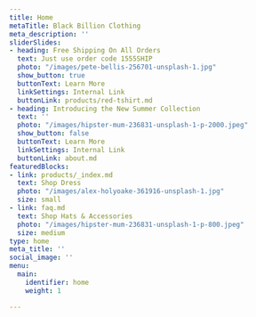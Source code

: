 ```yaml
---
title: Home
metaTitle: Black Billion Clothing
meta_description: ''
sliderSlides:
- heading: Free Shipping On All Orders
  text: Just use order code 1555SHIP
  photo: "/images/pete-bellis-256701-unsplash-1.jpg"
  show_button: true
  buttonText: Learn More
  linkSettings: Internal Link
  buttonLink: products/red-tshirt.md
- heading: Introducing the New Summer Collection
  text: ''
  photo: "/images/hipster-mum-236831-unsplash-1-p-2000.jpeg"
  show_button: false
  buttonText: Learn More
  linkSettings: Internal Link
  buttonLink: about.md
featuredBlocks:
- link: products/_index.md
  text: Shop Dress
  photo: "/images/alex-holyoake-361916-unsplash-1.jpg"
  size: small
- link: faq.md
  text: Shop Hats & Accessories
  photo: "/images/hipster-mum-236831-unsplash-1-p-800.jpeg"
  size: medium
type: home
meta_title: ''
social_image: ''
menu:
  main:
    identifier: home
    weight: 1

---
```

